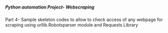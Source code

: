 ##### Python automation Project- Webscraping
Part 4- Sample skeleton codes to allow to check access of any webpage for scraping using urllib.Robotsparser module and Requests Library
